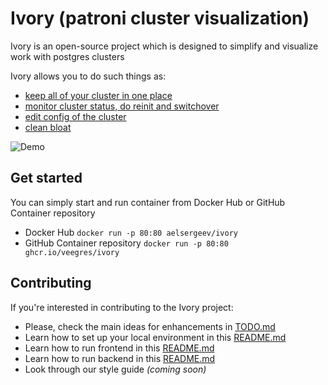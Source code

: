 # Ivory (patroni cluster visualization)

Ivory is an open-source project which is designed to simplify and visualize work with postgres clusters

Ivory allows you to do such things as:
- [keep all of your cluster in one place](https://github.com/veegres/ivory/blob/master/doc/clusters.md)
- [monitor cluster status, do reinit and switchover](https://github.com/veegres/ivory/blob/master/doc/overview.md)
- [edit config of the cluster](https://github.com/veegres/ivory/blob/master/doc/config.md)
- [clean bloat](https://github.com/veegres/ivory/blob/master/doc/bloat.md)

![Demo](https://github.com/veegres/ivory/blob/master/doc/images/demo.gif)

## Get started

You can simply start and run container from Docker Hub or GitHub Container repository

- Docker Hub `docker run -p 80:80 aelsergeev/ivory`
- GitHub Container repository `docker run -p 80:80 ghcr.io/veegres/ivory`

## Contributing

If you're interested in contributing to the Ivory project:

- Please, check the main ideas for enhancements in [TODO.md](https://github.com/veegres/ivory/blob/master/TODO.md)
- Learn how to set up your local environment in this [README.md](https://github.com/veegres/ivory/tree/master/docker/development)
- Learn how to run frontend in this [README.md](https://github.com/veegres/ivory/blob/master/web/README.md)
- Learn how to run backend in this [README.md](https://github.com/veegres/ivory/blob/master/service/README.md)
- Look through our style guide _(coming soon)_
